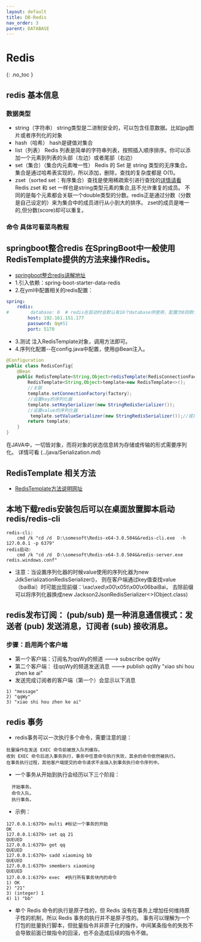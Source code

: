 ```yaml
---
layout: default
title: DB-Redis
nav_order: 3
parent: DATABASE
---
```


# Redis
{: .no_toc }

## redis 基本信息
### 数据类型
- string（字符串）
  string类型是二进制安全的，可以包含任意数据。比如jpg图片或者序列化的对象
- hash（哈希）
  hash是键值对集合
- list（列表）
  Redis 列表是简单的字符串列表，按照插入顺序排序。你可以添加一个元素到列表的头部（左边）或者尾部（右边）
- set（集合）（集合内元素唯一性）
  Redis 的 Set 是 string 类型的无序集合。 
  集合是通过哈希表实现的，所以添加，删除，查找的复杂度都是 O(1)。
- zset（sorted set：有序集合）查找是使用稀疏索引进行查找的[详情请看](https://www.cnblogs.com/wuyizuokan/p/11108417.html)
  Redis zset 和 set 一样也是string类型元素的集合,且不允许重复的成员。
  不同的是每个元素都会关联一个double类型的分数。redis正是通过分数（分数是自己设定的）来为集合中的成员进行从小到大的排序。
  zset的成员是唯一的,但分数(score)却可以重复。
  
### 命令 具体可看菜鸟教程

## springboot整合redis   在SpringBoot中一般使用RedisTemplate提供的方法来操作Redis。
- [springboot整合redis讲解地址](https://blog.csdn.net/qq_36781505/article/details/86612988)
- 1.引入依赖：spring-boot-starter-data-redis
- 2.在yml中配置相关的redis配置：
````yaml
spring: 
    redis:
#        database: 0  # redis在启动时会默认有16个database供使用，配置为0则默认数据存储在db[0]中
        host: 192.161.151.177
        password: Qq#51
        port: 5170
````
- 3.测试  注入RedisTemplate对象，调用方法即可。
- 4.序列化配置--在config.java中配置，使用@Bean注入。
````java
@Configuration
public class RedisConfig{
    @Bean
    public RedisTemplate<String,Object>redisTemplate(RedisConnectionFactory factory){
        RedisTemplate<String,Object>template=new RedisTemplate<>();
        //关联
        template.setConnectionFactory(factory);
        //设置key的序列化器
        template.setKeySerializer(new StringRedisSerializer());
        //设置value的序列化器
         template.setValueSerializer(new StringRedisSerializer());//或将new StringRedisSerializer()换成其他序列化器
        return template;
    }
}
````
在JAVA中，一切皆对象，而将对象的状态信息转为存储或传输的形式需要序列化。 详情可看 (../java/Serialization.md)

## RedisTemplate 相关方法
- [RedisTemplate方法说明网址](https://blog.csdn.net/m0_49790240/article/details/122338413)

## 本地下载redis安装包后可以在桌面放置脚本启动redis/redis-cli
````
redis-cli:
    cmd /k "cd /d  D:\somesoft\Redis-x64-3.0.504&&redis-cli.exe  -h 127.0.0.1 -p 6379"
redis启动:
    cmd /k "cd /d  D:\somesoft\Redis-x64-3.0.504&&redis-server.exe   redis.windows.conf"

````
- 注意：当设置序列化器的时候value使用的序列化器为new JdkSerializationRedisSerializer()，
    则在客户端通过key值查找value（baiBai）时可能出现前缀：\xac\xed\x00\x05t\x00\x06baiBai，
    去除前缀可以将序列化器换成new Jackson2JsonRedisSerializer<>(Object.class)

## redis发布订阅： (pub/sub) 是一种消息通信模式：发送者 (pub) 发送消息，订阅者 (sub) 接收消息。
### 步骤：启用两个客户端
- 第一个客户端：订阅名为qqWy的频道 --->  subscribe qqWy
- 第二个客户端： 往qqWy的频道发送消息 ---> publish qqWy "xiao shi hou zhen ke ai"
- 发送完成订阅者的客户端（第一个）会显示以下消息
````
1) "message"
2) "qqWy"
3) "xiao shi hou zhen ke ai"
````
## redis 事务
- redis事务可以一次执行多个命令，需要注意的是：
````
批量操作在发送 EXEC 命令前被放入队列缓存。
收到 EXEC 命令后进入事务执行，事务中任意命令执行失败，其余的命令依然被执行。
在事务执行过程，其他客户端提交的命令请求不会插入到事务执行命令序列中。
````
- 一个事务从开始到执行会经历以下三个阶段：
````
  开始事务。
  命令入队。
  执行事务。
````
- 示例：
````
127.0.0.1:6379> multi #标记一个事务的开始
OK
127.0.0.1:6379> set qq 21
QUEUED
127.0.0.1:6379> get qq
QUEUED
127.0.0.1:6379> sadd xiaoming bb
QUEUED
127.0.0.1:6379> smembers xiaoming
QUEUED
127.0.0.1:6379> exec  #执行所有事务块内的命令
1) OK
2) "21"
3) (integer) 1
4) 1) "bb"
````
- 单个 Redis 命令的执行是原子性的，但 Redis 没有在事务上增加任何维持原子性的机制，所以 Redis 事务的执行并不是原子性的。
  事务可以理解为一个打包的批量执行脚本，但批量指令并非原子化的操作，中间某条指令的失败不会导致前面已做指令的回滚，也不会造成后续的指令不做。